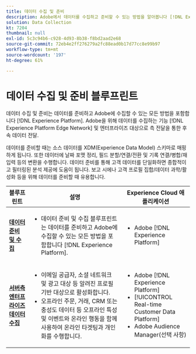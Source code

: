 ```yaml
---
title: 데이터 수집 및 준비
description: Adobe에서 데이터를 수집하고 준비할 수 있는 방법을 알아봅니다 [!DNL Experience Platform].
solution: Data Collection
kt: 7204
thumbnail: null
exl-id: 5c3c94b6-c928-4d93-8b38-f8bd2aad2e68
source-git-commit: 72eb4e2ff276279a2fc88ead0b17d77cc8e99b97
workflow-type: tm+mt
source-wordcount: '197'
ht-degree: 61%

---
```


# 데이터 수집 및 준비 블루프린트

데이터 수집 및 준비는 데이터를 준비하고 Adobe에 수집할 수 있는 모든 방법을 포함합니다 [!DNL Experience Platform]. Adobe을 위해 데이터를 수집하는 기능 [!DNL Experience Platform Edge Network] 및 엔터프라이즈 대상으로 측 전달을 통한 후속 데이터 전달.

데이터를 준비할 때는 소스 데이터를 XDM(Experience Data Model) 스키마로 매핑하게 됩니다. 또한 데이터에 날짜 포맷 정리, 필드 분할/연결/전환 및 기록 연결/병합/재입력 등의 변환을 수행합니다. 데이터 준비를 통해 고객 데이터를 단일화하면 종합적이고 필터링된 분석 제공에 도움이 됩니다. 보고 시에나 고객 프로필 집합/데이터 과학/활성화 등을 위해 데이터를 준비할 때 유용합니다.

| 블루프린트 | 설명 | Experience Cloud 애플리케이션 |
|---|---|---|
| **[데이터 준비 및 수집](ingestion.md)** | <ul><li>데이터 준비 및 수집 블루프린트는 데이터를 준비하고 Adobe에 수집할 수 있는 모든 방법을 포함합니다 [!DNL Experience Platform].</ul></li> | <ul><li> Adobe [!DNL Experience Platform] </ul></li> |
| **[서버측 엔터프라이즈 데이터 수집](server-side-collection.md)** | <ul><li>이메일 공급자, 소셜 네트워크 및 광고 대상 등 알려진 프로필 기반 대상으로 활성화합니다. </li><li>오프라인 주문, 거래, CRM 또는 충성도 데이터 등 오프라인 특성 및 이벤트와 온라인 행동을 함께 사용하여 온라인 타겟팅과 개인화를 수행합니다.</li></ul> | <ul><li>Adobe [!DNL Experience Platform]</li><li> [!UICONTROL Real-time Customer Data Platform]</li><li>Adobe Audience Manager(선택 사항)</li></ul> |
